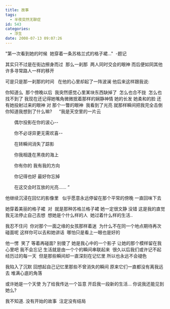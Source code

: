 ```yaml
---
title: 故事
tags:
  - 半夜突然无聊症
id: 543
categories:
  - 浮生
date: 2008-07-13 09:07:26
---
```


&quot;第一次看到她的时候
&nbsp;她穿着一条苏格兰式的格子裙...&quot;&nbsp; -题记 

其实只不过是在街边擦身而过&nbsp; 那么一刹那&nbsp; 两人同时交会的眼神
而后便如同其他许多寻常路人一样的移开

可是只是那一刹那的时间 &nbsp; 在他的心里却起了一阵波澜
他后来这样跟我说:

你知道么&nbsp; 那个傍晚以后&nbsp; 我突然感觉心里某块东西缺掉了&nbsp; 怎么也合不拢&nbsp; 怎么也找不到了
我现在还记得她嘴角微微抿着那样的娴静神情 她的长发 她柔和的脸 还有她投射过来的眼神
对 那个一瞥的眼神&nbsp; 我看到了光亮 就那样瞬间把我完全击倒 你知道我想到了什么嘛?
　 &ldquo;我是天空里的一片云

　　偶尔投影在你的波心--

　　你不必讶异更无需欢喜--

　　在转瞬间消失了踪影

　　你我相逢在黑夜的海上

　　你有你的    我有我的方向

　　你记得也好  最好你忘掉

　　在这交会时互放的光亮...... &rdquo;&nbsp;

他继续沉浸在回忆的影像里&nbsp;&nbsp; 似乎愿意永远停留在那个平常的傍晚 一直回味下去

她穿着美丽的格子裙&nbsp; 对&nbsp; 就是那种苏格兰格子裙
她一定很文静 没错 这是我的直觉
 我无法停止自己去想&nbsp; 想她是个什么样的人&nbsp; 她过着什么样的生活..

我忍不住问&nbsp; 你对那个一面之缘的女孩那样着迷&nbsp; 为什么不在同一个地点期待再次碰面呢
这样你可以去和她讲话&nbsp; 哪怕只是看上一眼也是好的

他一愣&nbsp; 笑了
等着再碰面? 别傻了 她是我心中的一个影子 让她的那个模样留在我心里吧 我不会忘记
生活就是由一个个的瞬间串联起来&nbsp; 很久以后我们或许记不起经历过的每一天&nbsp; 但是那些瞬间却一直深刻在记忆里 所以也永远不会褪色

我陷入了沉默 回想起自己记忆里那些不曾消失的瞬间 
原来它们一直都没有离我远去 堆满心底的角落 

或许她是一个天使 为了给我传达一个旨意 开启我一段新的生活...
你说我还能见到她么? 

我不知道.
没有开始的故事&nbsp; 注定没有结局 